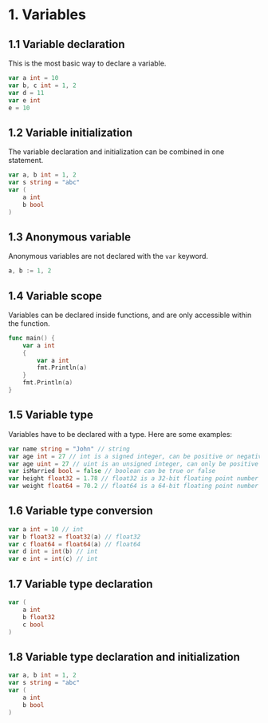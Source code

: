 # 1. Variables

## 1.1 Variable declaration
This is the most basic way to declare a variable.

```go
var a int = 10
var b, c int = 1, 2
var d = 11
var e int
e = 10
```

## 1.2 Variable initialization
The variable declaration and initialization can be combined in one statement.

```go
var a, b int = 1, 2
var s string = "abc"
var (
    a int
    b bool
)
```

## 1.3 Anonymous variable
Anonymous variables are not declared with the `var` keyword.

```go
a, b := 1, 2
```
## 1.4 Variable scope
Variables can be declared inside functions, and are only accessible within the function.

```go
func main() {
    var a int
    {
        var a int
        fmt.Println(a)
    }
    fmt.Println(a)
}
```

## 1.5 Variable type
Variables have to be declared with a type. Here are some examples:

```go
var name string = "John" // string
var age int = 27 // int is a signed integer, can be positive or negative
var age uint = 27 // uint is an unsigned integer, can only be positive
var isMarried bool = false // boolean can be true or false
var height float32 = 1.78 // float32 is a 32-bit floating point number
var weight float64 = 70.2 // float64 is a 64-bit floating point number
```

## 1.6 Variable type conversion

```go
var a int = 10 // int
var b float32 = float32(a) // float32
var c float64 = float64(a) // float64
var d int = int(b) // int
var e int = int(c) // int
```

## 1.7 Variable type declaration

```go
var (
    a int
    b float32
    c bool
)
```

## 1.8 Variable type declaration and initialization

```go
var a, b int = 1, 2
var s string = "abc"
var (
    a int
    b bool
)
```

